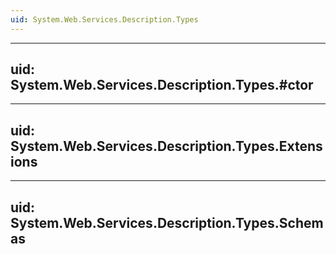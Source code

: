 ```yaml
---
uid: System.Web.Services.Description.Types
---
```


---
uid: System.Web.Services.Description.Types.#ctor
---

---
uid: System.Web.Services.Description.Types.Extensions
---

---
uid: System.Web.Services.Description.Types.Schemas
---
